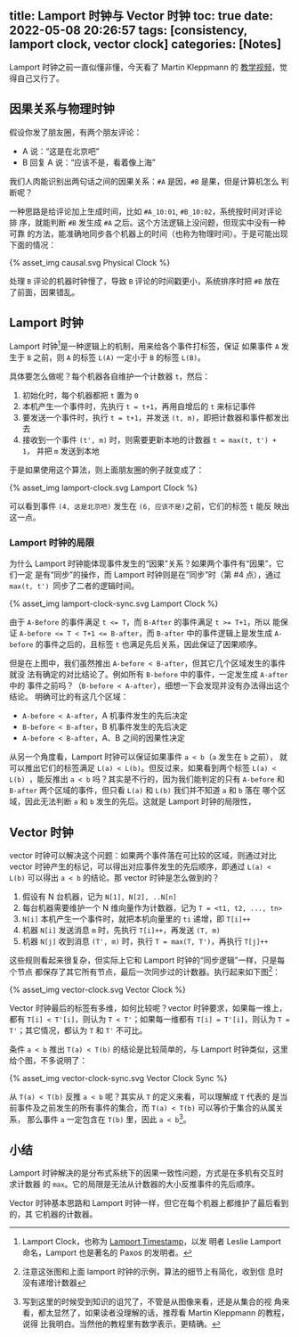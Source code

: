 title: Lamport 时钟与 Vector 时钟
toc: true
date: 2022-05-08 20:26:57
tags: [consistency, lamport clock, vector clock]
categories: [Notes]
---

Lamport 时钟之前一直似懂非懂，今天看了 Martin Kleppmann 的
[教学视频](https://www.youtube.com/watch?v=x-D8iFU1d-o)，觉得自己又行了。

## 因果关系与物理时钟

假设你发了朋友圈，有两个朋友评论：

- A 说：“这是在北京吧”
- B 回复 A 说：“应该不是，看着像上海”

我们人肉能识别出两句话之间的因果关系：`#A` 是因，`#B` 是果，但是计算机怎么
判断呢？

一种思路是给评论加上生成时间，比如 `#A_10:01`, `#B_10:02`，系统按时间对评论排
序，就能判断 `#B` 发生成 `#A` 之后。这个方法逻辑上没问题，但现实中没有一种可靠
的方法，能准确地同步各个机器上的时间（也称为物理时间）。于是可能出现下面的情况：

{% asset_img causal.svg Physical Clock %}

处理 `B` 评论的机器时钟慢了，导致 `B` 评论的时间戳更小，系统排序时把 `#B` 放在
了前面，因果错乱。

## Lamport 时钟

Lamport 时钟[^ref-lamport-clock]是一种逻辑上的机制，用来给各个事件打标签，保证
如果事件 `A` 发生于 `B` 之前，则 `A` 的标签 `L(A)` 一定小于 `B` 的标签 `L(B)`。

[^ref-lamport-clock]: Lamport Clock，也称为
    [Lamport Timestamp](https://en.wikipedia.org/wiki/Lamport_timestamp)，以发
    明者 Leslie Lamport 命名，Lamport 也是著名的 Paxos 的发明者。

具体要怎么做呢？每个机器各自维护一个计数器 `t`，然后：
1. 初始化时，每个机器都把 `t` 置为 `0`
2. 本机产生一个事件时，先执行 `t = t+1`，再用自增后的 `t` 来标记事件
3. 要发送一个事件时，执行 `t = t+1`，并发送 `(t, m)`，即把计数器和事件都发出去
4. 接收到一个事件 `(t', m)` 时，则需要更新本地的计数器 `t = max(t, t') + 1`，
    并把 `m` 发送到本地

于是如果使用这个算法，则上面朋友圈的例子就变成了：

{% asset_img lamport-clock.svg Lamport Clock %}

可以看到事件 `(4, 这是北京吧)` 发生在 `(6, 应该不是)`之前，它们的标签 `t` 能反
映出这一点。

### Lamport 时钟的局限

为什么 Lamport 时钟能体现事件发生的“因果”关系？如果两个事件有“因果”，它们一定
是有“同步”的操作，而 Lamport 时钟则是在“同步”时（第 #4 点），通过 `max(t, t')
`同步了二者的逻辑时间。

{% asset_img lamport-clock-sync.svg Lamport Clock %}

由于 `A-Before` 的事件满足 `t <= T`，而 `B-After` 的事件满足 `t >= T+1`，所以
能保证 `A-before <= T < T+1 <= B-after`，而 `B-after` 中的事件逻辑上是发生成
`A-before` 的事件之后的，且标签 `t` 也满足先后关系，因此保证了因果顺序。

但是在上图中，我们虽然推出 `A-before < B-after`，但其它几个区域发生的事件就没
法有确定的对比结论了。例如所有 `B-before` 中的事件，一定发生成 `A-after` 中的
事件之前吗？（`B-before < A-after`），细想一下会发现并没有办法得出这个结论。
明确可比的有这几个区域：

- `A-before < A-after`，A 机事件发生的先后决定
- `B-before < B-after`，B 机事件发生的先后决定
- `A-before < B-after`，A、B 之间的因果性决定

从另一个角度看，Lamport 时钟可以保证如果事件 `a < b`（`a` 发生在 `b` 之前），
就可以推出它们的标签满足 `L(a) < L(b)`。但反过来，如果看到两个标签 `L(a) < L(b)
`，能反推出 `a < b` 吗？其实是不行的，因为我们能判定的只有 `A-before` 和
`B-after` 两个区域的事件，但只看 `L(a)` 和 `L(b)` 我们并不知道 `a` 和 `b` 落在
哪个区域，因此无法判断 `a` 和 `b` 发生的先后。这就是 Lamport 时钟的局限性，

## Vector 时钟

vector 时钟可以解决这个问题：如果两个事件落在可比较的区域，则通过对比 vector
时钟产生的标记，可以得出对应事件发生的先后顺序，即通过 `L(a) < L(b)` 可以得出
`a < b` 的结论。那 vector 时钟是怎么做到的？

1. 假设有 N 台机器，记为 `N[1], N[2], ..N[n]`
2. 每台机器需要维护一个 N 维向量作为计数器，记为 `T = <t1, t2, ..., tn>`
3. `N[i]` 本机产生一个事件时，就把本机向量里的 `ti` 递增，即 `T[i]++`
4. 机器 `N[i]` 发送消息 `m` 时，先执行 `T[i]++`，再发送 `(T, m)`
5. 机器 `N[j]` 收到消息 `(T', m)` 时，执行 `T = max(T, T')`，再执行 `T[j]++`

这些规则看起来很复杂，但实际上它和 Lamport 时钟的“同步逻辑”一样，只是每个节点
都保存了其它所有节点，最后一次同步过的计数器。执行起来如下图[^ref-graph]：

[^ref-graph]: 注意这张图和上面 lamport 时钟的示例，算法的细节上有简化，收到信
  息时没有递增计数器

{% asset_img vector-clock.svg Vector Clock %}

Vector 时钟最后的标签有多维，如何比较呢？vector 时钟要求，如果每一维上，都有
`T[i] < T'[i]`，则认为 `T < T'`；如果每一维都有 `T[i] = T'[i]`，则认为 `T =
T'`；其它情况，都认为 `T` 和 `T'` 不可比。

条件 `a < b` 推出 `T(a) < T(b)` 的结论是比较简单的，与 Lamport 时钟类似，这里
给个图，不多说明了：

{% asset_img vector-clock-sync.svg Vector Clock Sync %}

从 `T(a) < T(b)` 反推 `a < b` 呢？其实从 `T` 的定义来看，可以理解成 `T` 代表的
是当前事件及之前发生的所有事件的集合，而 `T(a) < T(b)` 可以等价于集合的从属关系，
那么事件 `a` 一定包含在 `T(b)` 里，因此 `a < b`[^ref-proof]。

[^ref-proof]: 写到这里的时候受到知识的诅咒了，不管是从图像来看，还是从集合的视
  角来看，都太显然了，如果读者没理解的话，推荐看 Martin Kleppmann 的教程，说得
  比我明白。当然他的教程里有数学表示，更精确。

## 小结
 
Lamport 时钟解决的是分布式系统下的因果一致性问题，方式是在多机有交互时求计数器
的 `max`。它的局限是无法从计数器的大小反推事件的先后顺序。

Vector 时钟基本思路和 Lamport 时钟一样，但它在每个机器上都维护了最后看到的，其
它机器的计数器。
